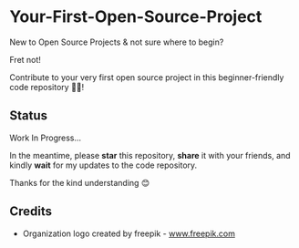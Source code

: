 # Your-First-Open-Source-Project
New to Open Source Projects & not sure where to begin? 

Fret not! 

Contribute to your very first open source project in this beginner-friendly code repository 👨‍💻!

## Status
Work In Progress...

In the meantime, please **star** this repository, **share** it with your friends, and kindly **wait** for my updates to the code repository.

Thanks for the kind understanding 😊

## Credits
- Organization logo created by freepik - <a href="https://www.freepik.com/vectors/html">www.freepik.com</a>


